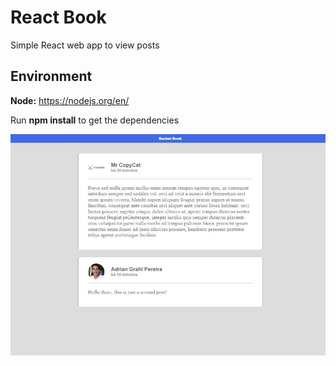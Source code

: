 # React Book
Simple React web app to view posts

## Environment

**Node:** https://nodejs.org/en/

Run **npm install** to get the dependencies

![](overview.JPG)
